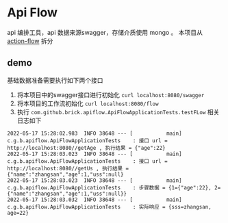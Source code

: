 # Api Flow 
api 编排工具，api 数据来源swagger，存储介质使用 mongo 。 本项目从 [action-flow](https://github.com/brick-team/action-flow) 拆分


## demo 
基础数据准备需要执行如下两个接口
1. 将本项目中的swagger接口进行初始化 `curl localhost:8080/swagger`
2. 将本项目的工作流初始化 `curl localhost:8080/flow`
3. 执行 `com.github.brick.apiflow.ApiFlowApplicationTests.testFLow` 相关日志如下

```
2022-05-17 15:28:02.983  INFO 38648 --- [           main] c.g.b.apiflow.ApiFlowApplicationTests    : 接口 url = http://localhost:8080//getAge , 执行结果 = {"age":22}
2022-05-17 15:28:03.023  INFO 38648 --- [           main] c.g.b.apiflow.ApiFlowApplicationTests    : 接口 url = http://localhost:8080//getUs , 执行结果 = {"name":"zhangsan","age":1,"uss":null}
2022-05-17 15:28:03.023  INFO 38648 --- [           main] c.g.b.apiflow.ApiFlowApplicationTests    : 步骤数据 = {1={"age":22}, 2={"name":"zhangsan","age":1,"uss":null}} 
2022-05-17 15:28:03.032  INFO 38648 --- [           main] c.g.b.apiflow.ApiFlowApplicationTests    : 实际响应 = {sss=zhangsan, age=22} 
```